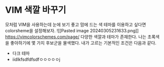 # VIM 색깔 바꾸기
모처럼 VIM을 사용하는데 눈에 보기 좋고 맘에 드는 색 테마를 이용하고 싶다면 colorsheme을 설정해보자.
![[Pasted image 20240305231633.png]]
https://vimcolorschemes.com/page/
다양한 색깔과 테마가 존재한다.
나는 초록색을 좋아하기에 몇 가지 후보군을 물색했다.
내가 고르는 기본적인 조건은 다음과 같다.
- 다크 테마
- iidlkfsdfdfsdfㅇㅇㅇㅇㅇj
